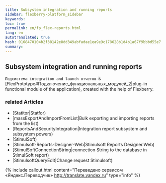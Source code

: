 ```yaml
--- 
title: Subsystem integration and running reports 
sidebar: flexberry-platform_sidebar 
keywords: 
toc: true 
permalink: en/fp_flex-reports.html 
lang: en 
autotranslated: true 
hash: 0168470104b2f38142e8dd349abfadae1ea9e9c178628b1d4b1a67f9bbbd55e7 
summary: 
--- 
```


## Subsystem integration and running reports 

`Подсистема integration and launch отчетов` is [FlexPrototype#Подключение_функциональных_модулей_2|plug-in functional module of the application), created with the help of Flexberry. 

### related Articles 

* [Statitor|Statfor) 
* [massExportAndImportFromList|Bulk exporting and importing reports from the list) 
* [ReportsAndSecurityIntegration|Integration report subsystem and subsystem powers) 
* [StimulSoft) 
* [Stimulsoft-Reports-Designer-Web|Stimulsoft Reports Designer.Web) 
* [StimulSoftConnectionString|connection String to the database in StimulSoft report) 
* [StimulsoftQueryEdit|Change request Stimulsoft) 



{% include callout.html content="Переведено сервисом «Яндекс.Переводчик» <http://translate.yandex.ru>" type="info" %}